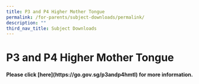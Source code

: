 ```yaml
---
title: P3 and P4 Higher Mother Tongue
permalink: /for-parents/subject-downloads/permalink/
description: ""
third_nav_title: Subject Downloads
---
```

**P3 and P4 Higher Mother Tongue**
==================================

<h4>Please click [here](https://go.gov.sg/p3andp4hmtl) for more information.</h4>

